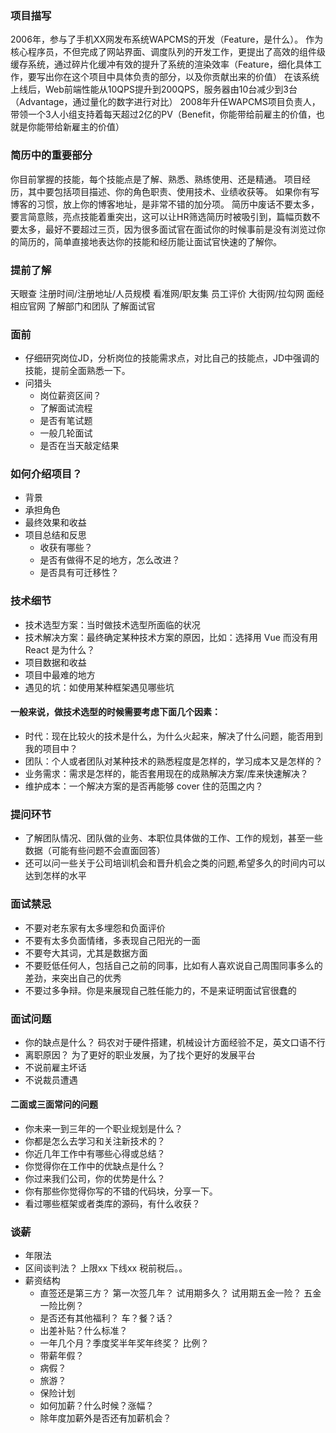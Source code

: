 ### 项目描写
2006年，参与了手机XX网发布系统WAPCMS的开发（Feature，是什么）。
作为核心程序员，不但完成了网站界面、调度队列的开发工作，更提出了高效的组件级缓存系统，通过碎片化缓冲有效的提升了系统的渲染效率（Feature，细化具体工作，要写出你在这个项目中具体负责的部分，以及你贡献出来的价值）
在该系统上线后，Web前端性能从10QPS提升到200QPS，服务器由10台减少到3台（Advantage，通过量化的数字进行对比）
2008年升任WAPCMS项目负责人，带领一个3人小组支持着每天超过2亿的PV（Benefit，你能带给前雇主的价值，也就是你能带给新雇主的价值）

### 简历中的重要部分
你目前掌握的技能，每个技能点是了解、熟悉、熟练使用、还是精通。
项目经历，其中要包括项目描述、你的角色职责、使用技术、业绩收获等。
如果你有写博客的习惯，放上你的博客地址，是非常不错的加分项。
简历中废话不要太多，要言简意赅，亮点技能着重突出，这可以让HR筛选简历时被吸引到，篇幅页数不要太多，最好不要超过三页，因为很多面试官在面试你的时候事前是没有浏览过你的简历的，简单直接地表达你的技能和经历能让面试官快速的了解你。

### 提前了解
天眼查         注册时间/注册地址/人员规模
看准网/职友集  员工评价
大街网/拉勾网  面经
相应官网
了解部门和团队
了解面试官

### 面前
- 仔细研究岗位JD，分析岗位的技能需求点，对比自己的技能点，JD中强调的技能，提前全面熟悉一下。
- 问猎头
  - 岗位薪资区间？
  - 了解面试流程
  - 是否有笔试题
  - 一般几轮面试
  - 是否在当天敲定结果

### 如何介绍项目？
- 背景
- 承担角色
- 最终效果和收益
- 项目总结和反思
    - 收获有哪些？
    - 是否有做得不足的地方，怎么改进？
    - 是否具有可迁移性？

### 技术细节
- 技术选型方案：当时做技术选型所面临的状况
- 技术解决方案：最终确定某种技术方案的原因，比如：选择用 Vue 而没有用 React 是为什么？
- 项目数据和收益
- 项目中最难的地方
- 遇见的坑：如使用某种框架遇见哪些坑


#### 一般来说，做技术选型的时候需要考虑下面几个因素：
- 时代：现在比较火的技术是什么，为什么火起来，解决了什么问题，能否用到我的项目中？
- 团队：个人或者团队对某种技术的熟悉程度是怎样的，学习成本又是怎样的？
- 业务需求：需求是怎样的，能否套用现在的成熟解决方案/库来快速解决？
- 维护成本：一个解决方案的是否再能够 cover 住的范围之内？


### 提问环节
- 了解团队情况、团队做的业务、本职位具体做的工作、工作的规划，甚至一些数据（可能有些问题不会直面回答）
- 还可以问一些关于公司培训机会和晋升机会之类的问题,希望多久的时间内可以达到怎样的水平

### 面试禁忌
- 不要对老东家有太多埋怨和负面评价
- 不要有太多负面情绪，多表现自己阳光的一面
- 不要夸大其词，尤其是数据方面
- 不要贬低任何人，包括自己之前的同事，比如有人喜欢说自己周围同事多么的差劲，来突出自己的优秀
- 不要过多争辩。你是来展现自己胜任能力的，不是来证明面试官很蠢的


### 面试问题
- 你的缺点是什么？ 码农对于硬件搭建，机械设计方面经验不足，英文口语不行
- 离职原因？   为了更好的职业发展，为了找个更好的发展平台
- 不说前雇主坏话
- 不说裁员遭遇

#### 二面或三面常问的问题
- 你未来一到三年的一个职业规划是什么？
- 你都是怎么去学习和关注新技术的？
- 你近几年工作中有哪些心得或总结？
- 你觉得你在工作中的优缺点是什么？
- 你过来我们公司，你的优势是什么？
- 你有那些你觉得你写的不错的代码块，分享一下。
- 看过哪些框架或者类库的源码，有什么收获？

### 谈薪
- 年限法
- 区间谈判法？  上限xx  下线xx  税前税后。。
- 薪资结构
  - 直签还是第三方？ 第一次签几年？ 试用期多久？ 试用期五金一险？ 五金一险比例？
  - 是否还有其他福利？ 车？餐？话？
  - 出差补贴？什么标准？
  - 一年几个月？季度奖半年奖年终奖？  比例？
  - 带薪年假？
  - 病假？
  - 旅游？
  - 保险计划
  - 如何加薪？什么时候？涨幅？
  - 除年度加薪外是否还有加薪机会？